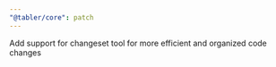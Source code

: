 ```yaml
---
"@tabler/core": patch
---
```


Add support for changeset tool for more efficient and organized code changes

